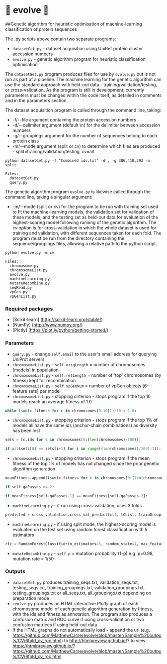 # :hatching_chick: evolve :hatched_chick:
##Genetic algorithm for heuristic optimisation of machine-learning classification of protein sequences

The .py scripts above contain two separate programs:

- `datasetGet.py` - dataset acquisition using UniRef protein cluster accession numbers
- `evolve.py` - genetic algorithm program for heuristic classification optimisation

The `datasetGet.py` program produces files for use by `evolve.py` but is not run as part of a pipeline. The machine learning for the genetic algorithm can use the standard approach with held-out data - training/validation/testing, or cross-validation. 
As the program is still in development, currently parameters must be changed within the code itself, as detailed in comments and in the parameters section.

The dataset acquisition program is called through the command line, taking:
- -f/--file argument containing the protein accession numbers
- -d/--delimiter argument (default \n) for the delimiter between accession numbers 
- -g/--groupings argument for the number of sequences belong to each protein class
- -m/--mode argument (split or cv) to determine which files are produced - split=training/validation/testing, cv=all
```
python datasetGet.py -f "Combined ids.txt" -d , -g 386,410,393 -m split
```

```
Files:
  datasetGet.py
  query.py
```

The genetic algorithm program `evolve.py` is likewise called through the command line, taking a singular argument:
- -m/--mode (split or cv) for the program to be run with training set used to fit the machine-learning models, the validation set for validation of these models, and the testing set as held-out data for evaluation of the highest-scoring model following running of the genetic algorithm. The cv option is for cross-validation in which the whole dataset is used for training and validation, with different sequences taken for each fold. The program must be run from the directory containing the sequence/groupings files, allowing a relative path to the python script.
```
python evolve.py -m cv
```

```
Files:
  chromosome.py
  chromosomeList.py
  evolve.py
  machineLearning.py
  mutateRecombine.py
  seqRead.py
  vpGen.py
  vpGenList.py
```

### Required packages
- [Scikit-learn] (http://scikit-learn.org/stable/)
- [NumPy] (http://www.numpy.org/)
- [Plotly] (https://plot.ly/python/getting-started/)

### Parameters
- `query.py` - change `self.email` to the user's email address for querying UniProt servers
- `chromosomeList.py` - `self.origLength` = number of chromosomes [models] in population
- `chromosomeList.py` - `self.retLength` = number of 'top' chromosomes (by fitness) kept for recombination
- `chromosomeList.py` - `self.vpGenNum` = number of vpGen objects [6-feature sets] per model 
- `chromosomeList.py` - stopping criterion - stops program if the top 10 models reach an average fitness of 1.0
``` python
while (sum(c.fitness for c in chromosomes[0:10]))/10 < 1.0:
``` 
- `chromosomeList.py` - stopping criterion - stops program if the top 1% of models all have the same ids (anchor-chain combinations) as diversity has been lost
``` python
sets = [c.ids for c in chromosomes[0:(len(chromosomes)/100)]]

if all(sets[0] == sets[i+1] for i in range((len(chromosomes)/100)-1)):
``` 
- `chromosomeList.py` - stopping criterion - stops program if the mean fitness of the top 1% of models has not changed since the prior genetic algorithm generation
```python 
meanFitness.append((sum(c.fitness for c in chromosomes[0:(len(chromosomes)/100)]))/(len(chromosomes)/100))

if self.gaPasses >= 2:

if meanFitness[self.gaPasses-1] == meanFitness[self.gaPasses-2]:
``` 
- `machineLearning.py` - if run using cross-validation, uses 3 folds 
```python 
predicted = cross_validation.cross_val_predict(clf, tCList, trainGroupings, cv=3)
```
- `machineLearning.py` - if using split mode, the highest-scoring model is evaluated on the test set using random forest classification with 5 estimators
```python 
rfc = RandomForestClassifier(n_estimators=5, random_state=1, max_features=None)
```
- `mutateRecombine.py` - `self.p` = mutation probability (1-p) e.g. p=0.98, mutation rate = 1/50

### Outputs
- `datasetGet.py` produces training_seqs.txt, validation_seqs.txt, testing_seqs.txt, training_groupings.txt, validation_groupings.txt, testing_groupings.txt or all_seqs.txt, all_groupings.txt depending on preparation mode
- `evolve.py` produces an HTML interactive _Plotly_ graph of each chromosome model of each genetic algorithm generation by fitness, with the ids and fitness as annotation. The program also produces a confusion matrix and ROC curve if using cross-validation or two confusion matrices if using held-out data
- If the HTML graphs do not automatically load - append the url (e.g. https://github.com/MatthewCarse/evolve/blob/master/Sample%20outputs/CV/6fold_cv_roc.html) to http://htmlpreview.github.io/? to view
https://htmlpreview.github.io/?https://github.com/MatthewCarse/evolve/blob/master/Sample%20outputs/CV/6fold_cv_roc.html


